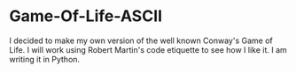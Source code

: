 # Game-Of-Life-ASCII
 I decided to make my own version of the well known Conway's Game of Life. I will work using Robert Martin's code etiquette to see how I like it. I am writing it in Python. 
